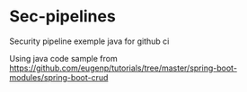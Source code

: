 # Sec-pipelines
Security pipeline exemple java for github ci

Using java code sample from https://github.com/eugenp/tutorials/tree/master/spring-boot-modules/spring-boot-crud


